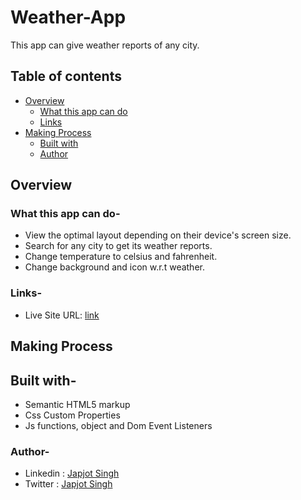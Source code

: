 # Weather-App
This app can give weather reports of any city.

## Table of contents
* [Overview](https://github.com/Japjotsingh02/Weather-App#overview)
  * [What this app can do ](https://github.com/Japjotsingh02/Weather-App#what-it-can-do-)
  * [Links](https://github.com/Japjotsingh02/Weather-App#links-)
* [Making Process](https://github.com/Japjotsingh02/Weather-App#making-process)
  * [Built with](https://github.com/Japjotsingh02/Weather-App#built-with-)
  * [Author](https://github.com/Japjotsingh02/Weather-App#author-)

## Overview

### What this app can do-

* View the optimal layout depending on their device's screen size.
* Search for any city to get its weather reports.
* Change temperature to celsius and fahrenheit.
* Change background and icon w.r.t weather.

### Links-

* Live Site URL: [link](https://weatherwebapp1.netlify.app/)

## Making Process

## Built with-

* Semantic HTML5 markup
* Css Custom Properties
* Js functions, object and Dom Event Listeners

### Author-

* Linkedin : [Japjot Singh](https://www.linkedin.com/in/japjot-singh-9a7b541a8)
* Twitter  : [Japjot Singh](https://twitter.com/Japjots62944019)
